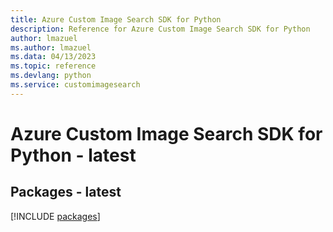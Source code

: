 ```yaml
---
title: Azure Custom Image Search SDK for Python
description: Reference for Azure Custom Image Search SDK for Python
author: lmazuel
ms.author: lmazuel
ms.data: 04/13/2023
ms.topic: reference
ms.devlang: python
ms.service: customimagesearch
---
```

# Azure Custom Image Search SDK for Python - latest
## Packages - latest
[!INCLUDE [packages](custom-image-search-index.md)]